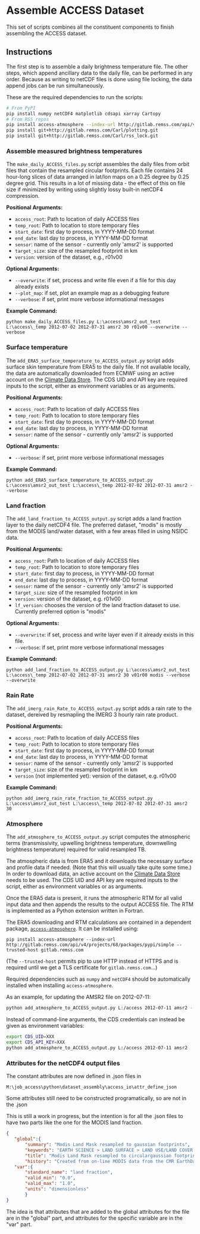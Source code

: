 # Assemble ACCESS Dataset

This set of scripts combines all the constituent components to finish assembling
the ACCESS dataset.

## Instructions

The first step is to assemble a daily brightness temperature file.  The other steps,
which append ancillary data to the daily file, can be performed in any order.  Because
as writing to netCDF files is done using file locking, the data append jobs can be run 
simultaneously.

These are the required dependencies to run the scripts:

```bash
# From PyPI
pip install numpy netCDF4 matplotlib cdsapi xarray Cartopy
# From RSS repos
pip install access-atmosphere --index-url http://gitlab.remss.com/api/v4/projects/68/packages/pypi/simple --trusted-host gitlab.remss.com
pip install git+http://gitlab.remss.com/Carl/plotting.git
pip install git+http://gitlab.remss.com/Carl/rss_lock.git
```

### Assemble measured brightness temperatures

The `make_daily_ACCESS_files.py` script assembles the daily files from orbit files that contain the 
resampled circular footprints. Each file contains 24 hour-long slices of data arranged in lat/lon maps
on a 0.25 degree by 0.25 degree grid.  This results in a lot of missing data - the effect of this on file 
size if minimized by writing using slightly lossy built-in netCDF4 compression.

**Positional Arguments:**
- `access_root`: Path to location of daily ACCESS files
- `temp_root`: Path to location to store temporary files
- `start_date`: first day to process, in YYYY-MM-DD format
- `end_date`: last day to process, in YYYY-MM-DD format
- `sensor`: name of the sensor - currently only 'amsr2' is supported
- `target_size`: size of the resampled footprint in km
- `version`: version of the dataset, e.g., r01v00

**Optional Arguments:**
- `--overwrite`: if set, process and write file even if a file for this day already exists
- `--plot_map`: if set, plot an example map as a debugging feature
- `--verbose`: if set, print more verbose informational messages

**Example Command:**
```
python make_daily_ACCESS_files.py L:\access\amsr2_out_test L:\access\_temp 2012-07-02 2012-07-31 amsr2 30 r01v00 --overwrite --verbose
```

### Surface temperature
The `add_ERA5_surface_temperature_to_ACCESS_output.py` script adds surface skin temperature from 
ERA5 to the daily file.
If not available locally, the data are automatically downloaded from ECMWF using
an active account on the [Climate Data Store](https://cds.climate.copernicus.eu/). 
The CDS UID and API key are required inputs to the script, either as environment 
variables or as arguments.

**Positional Arguments:**
- `access_root`: Path to location of daily ACCESS files
- `temp_root`: Path to location to store temporary files
- `start_date`: first day to process, in YYYY-MM-DD format
- `end_date`: last day to process, in YYYY-MM-DD format
- `sensor`: name of the sensor - currently only 'amsr2' is supported

**Optional Arguments:**
- `--verbose`: if set, print more verbose informational messages

**Example Command:**
```
python add_ERA5_surface_temperature_to_ACCESS_output.py L:\access\amsr2_out_test L:\access\_temp 2012-07-02 2012-07-31 amsr2 --verbose
```
### Land fraction
The `add_land_fraction_to_ACCESS_output.py` script adds a land fraction layer to the daily netCDF4 file.  The preferred dataset,
"modis" is mostly from the MODIS land/water dataset, with a few areas filled in using NSIDC data.

**Positional Arguments:**
- `access_root`: Path to location of daily ACCESS files
- `temp_root`: Path to location to store temporary files
- `start_date`: first day to process, in YYYY-MM-DD format
- `end_date`: last day to process, in YYYY-MM-DD format
- `sensor`: name of the sensor - currently only 'amsr2' is supported
- `target_size`: size of the resampled footprint in km
- `version`: version of the dataset, e.g. r01v00
- `lf_version`: chooses the version of the land fraction dataset to use.  Currently preferred option is "modis"

**Optional Arguments:**
- `--overwrite`: if set, process and write layer even if it already exists in this file.
- `--verbose`: if set, print more verbose informational messages

**Example Command:**
```
python add_land_fraction_to_ACCESS_output.py L:\access\amsr2_out_test L:\access\_temp 2012-07-02 2012-07-31 amsr2 30 v01r00 modis --verbose --overwrite
```

### Rain Rate
The `add_imerg_rain_Rate_to_ACCESS_output.py` script adds a rain rate to the dataset, dereived by resmapling the IMERG 3 hourly rain rate product.

**Positional Arguments:**
- `access_root`: Path to location of daily ACCESS files
- `temp_root`: Path to location to store temporary files
- `start_date`: first day to process, in YYYY-MM-DD format
- `end_date`: last day to process, in YYYY-MM-DD format
- `sensor`: name of the sensor - currently only 'amsr2' is supported
- `target_size`: size of the resampled footprint in km
- `version` (not implemented yet): version of the dataset, e.g. r01v00

**Example Command:**
```
python add_imerg_rain_rate_fraction_to_ACCESS_output.py L:\access\amsr2_out_test L:\access\_temp 2012-07-02 2012-07-31 amsr2 30
```

### Atmosphere

The `add_atmosphere_to_ACCESS_output.py` script computes the atmospheric terms
(transmissivity, upwelling brightness temperature, downwelling brightness
temperature) required for valid resampled TB.

The atmospheric data is from ERA5 and it downloads the necessary surface and
profile data if needed. (Note that this will usually take quite some time.) In
order to download data, an active account on the [Climate Data
Store](https://cds.climate.copernicus.eu/) needs to be used. The CDS UID
and API key are required inputs to the script, either as environment variables
or as arguments.

Once the ERA5 data is present, it runs the atmospheric RTM for all valid input
data and then appends the results to the output ACCESS file. The RTM is
implemented as a Python extension written in Fortran.

The ERA5 downloading and RTM calculations are contained in a dependent package,
[`access-atmosphere`](http://gitlab.remss.com/access/atmospheric-rtm). It can be
installed using:

```
pip install access-atmosphere --index-url http://gitlab.remss.com/api/v4/projects/68/packages/pypi/simple --trusted-host gitlab.remss.com
```

(The `--trusted-host` permits pip to use HTTP instead of HTTPS and is required until we get a TLS certificate for `gitlab.remss.com`...)

Required dependencies such as `numpy` and `netCDF4` should be automatically installed when installing `access-atmosphere`.

As an example, for updating the AMSR2 file on 2012-07-11:

```bash
python add_atmosphere_to_ACCESS_output.py L:/access 2012-07-11 amsr2 --user $CDS_UID --key $CDS_API_KEY
```

Instead of command-line arguments, the CDS credentials can instead be given as environment variables:

```bash
export CDS_UID=XXX
export CDS_API_KEY=XXX
python add_atmosphere_to_ACCESS_output.py L:/access 2012-07-11 amsr2
```
 ### Attributes for the netCDF4 output files
 The constant attributes are now defined in .json files in
 ~~~
 M:\job_access\python\dataset_assembly\access_io\attr_define_json
 ~~~
 Some attributes still need to be constructed programatically, so are not in the .json

 This is still a work in progress, but the intention is for all the .json files to have two parts like the one for the MODIS land fraction.
 ~~~json
 {
    "global":{
        "summary": "Modis Land Mask resampled to gaussian footprints",
        "keywords": "EARTH SCIENCE > LAND SURFACE > LAND USE/LAND COVER > LAND/OCEAN/ICE MASK",
        "title": "Modis Land Mask resampled to circulargaussian footprintsgaussian footprints 0.25 degree Earth grid",
        "history": "Created from on-line MODIS data from the CMR EarthData API"},
    "var":{
        "standard_name": "land fraction",
        "valid_min": "0.0",
        "valid_max": "1.0",
        "units": "dimensionless"
        }
}
~~~
The idea is that attributes that are added to the global attributes for the file are in the "global" part, and attributes for the specific variable are in the "var" part.
